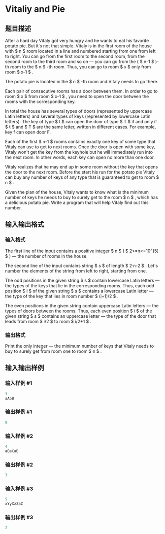 # Vitaliy and Pie

## 题目描述

After a hard day Vitaly got very hungry and he wants to eat his favorite potato pie. But it's not that simple. Vitaly is in the first room of the house with $ n $ room located in a line and numbered starting from one from left to right. You can go from the first room to the second room, from the second room to the third room and so on — you can go from the ( $ n-1 $ )-th room to the $ n $ -th room. Thus, you can go to room $ x $ only from room $ x-1 $ .

The potato pie is located in the $ n $ -th room and Vitaly needs to go there.

Each pair of consecutive rooms has a door between them. In order to go to room $ x $ from room $ x-1 $ , you need to open the door between the rooms with the corresponding key.

In total the house has several types of doors (represented by uppercase Latin letters) and several types of keys (represented by lowercase Latin letters). The key of type $ t $ can open the door of type $ T $ if and only if $ t $ and $ T $ are the same letter, written in different cases. For example, key f can open door F.

Each of the first $ n-1 $ rooms contains exactly one key of some type that Vitaly can use to get to next rooms. Once the door is open with some key, Vitaly won't get the key from the keyhole but he will immediately run into the next room. In other words, each key can open no more than one door.

Vitaly realizes that he may end up in some room without the key that opens the door to the next room. Before the start his run for the potato pie Vitaly can buy any number of keys of any type that is guaranteed to get to room $ n $ .

Given the plan of the house, Vitaly wants to know what is the minimum number of keys he needs to buy to surely get to the room $ n $ , which has a delicious potato pie. Write a program that will help Vitaly find out this number.

## 输入输出格式

### 输入格式

The first line of the input contains a positive integer $ n $ ( $ 2<=n<=10^{5} $ ) — the number of rooms in the house.

The second line of the input contains string $ s $ of length $ 2·n-2 $ . Let's number the elements of the string from left to right, starting from one.

The odd positions in the given string $ s $ contain lowercase Latin letters — the types of the keys that lie in the corresponding rooms. Thus, each odd position $ i $ of the given string $ s $ contains a lowercase Latin letter — the type of the key that lies in room number $ (i+1)/2 $ .

The even positions in the given string contain uppercase Latin letters — the types of doors between the rooms. Thus, each even position $ i $ of the given string $ s $ contains an uppercase letter — the type of the door that leads from room $ i/2 $ to room $ i/2+1 $ .

### 输出格式

Print the only integer — the minimum number of keys that Vitaly needs to buy to surely get from room one to room $ n $ .

## 输入输出样例

### 输入样例 #1

```cpp
3
aAbB

```
### 输出样例 #1

```cpp
0

```
### 输入样例 #2

```cpp
4
aBaCaB

```
### 输出样例 #2

```cpp
3

```
### 输入样例 #3

```cpp
5
xYyXzZaZ

```
### 输出样例 #3

```cpp
2

```
